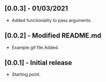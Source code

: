 ## [0.0.3] - 01/03/2021

* Added functionality to pass arguments.

## [0.0.2] - Modified README.md

* Example gif file Added.

## [0.0.1] - Initial release

* Starting point.